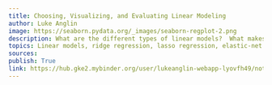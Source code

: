 ```yaml
---
title: Choosing, Visualizing, and Evaluating Linear Modeling
author: Luke Anglin
image: https://seaborn.pydata.org/_images/seaborn-regplot-2.png
description: What are the different types of linear models?  What makes ridge better than lasso regression?  How do we evaluate our linear models?  When would such a simple model be best?  
topics: Linear models, ridge regression, lasso regression, elastic-net regression, Statsmodels, r squared, coefficients, p-values, the bias-variance tradeoff, overfitting, and linear model visualization. 
sources: 
publish: True
link: https://hub.gke2.mybinder.org/user/lukeanglin-webapp-lyovfh49/notebooks/categories/MLProjects/Notes/Linear-Models.ipynb
---
```


